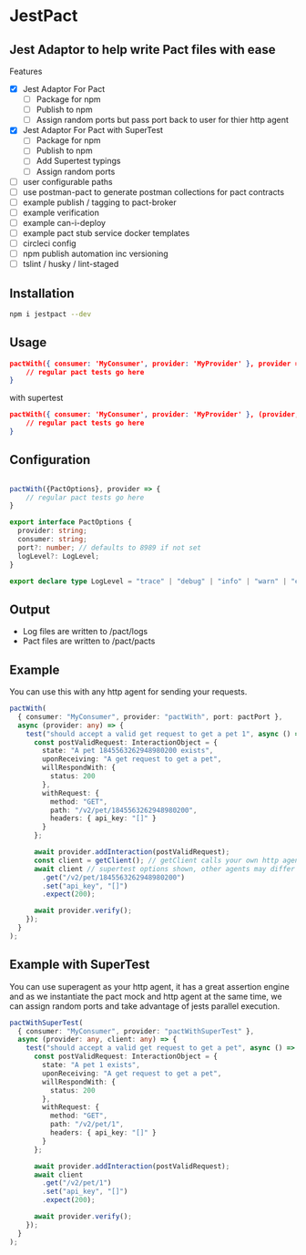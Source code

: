 # JestPact

## Jest Adaptor to help write Pact files with ease

Features

- [x] Jest Adaptor For Pact
  - [ ] Package for npm
  - [ ] Publish to npm
  - [ ] Assign random ports but pass port back to user for thier http agent
- [x] Jest Adaptor For Pact with SuperTest
  - [ ] Package for npm
  - [ ] Publish to npm
  - [ ] Add Supertest typings
  - [ ] Assign random ports
- [ ] user configurable paths
- [ ] use postman-pact to generate postman collections for pact contracts
- [ ] example publish / tagging to pact-broker
- [ ] example verification
- [ ] example can-i-deploy
- [ ] example pact stub service docker templates
- [ ] circleci config
- [ ] npm publish automation inc versioning
- [ ] tslint / husky / lint-staged
  
## Installation

```sh
npm i jestpact --dev
```

## Usage

``` json
pactWith({ consumer: 'MyConsumer', provider: 'MyProvider' }, provider => {
    // regular pact tests go here
}
```

with supertest

``` json
pactWith({ consumer: 'MyConsumer', provider: 'MyProvider' }, (provider, client) => {
    // regular pact tests go here
}
```

## Configuration

``` ts

pactWith({PactOptions}, provider => {
    // regular pact tests go here
}

export interface PactOptions {
  provider: string;
  consumer: string;
  port?: number; // defaults to 8989 if not set
  logLevel?: LogLevel;
}

export declare type LogLevel = "trace" | "debug" | "info" | "warn" | "error" | "fatal";

```

## Output

- Log files are written to /pact/logs
- Pact files are written to /pact/pacts

## Example

You can use this with any http agent for sending your requests.

``` ts
pactWith(
  { consumer: "MyConsumer", provider: "pactWith", port: pactPort },
  async (provider: any) => {
    test("should accept a valid get request to get a pet 1", async () => {
      const postValidRequest: InteractionObject = {
        state: "A pet 1845563262948980200 exists",
        uponReceiving: "A get request to get a pet",
        willRespondWith: {
          status: 200
        },
        withRequest: {
          method: "GET",
          path: "/v2/pet/1845563262948980200",
          headers: { api_key: "[]" }
        }
      };

      await provider.addInteraction(postValidRequest);
      const client = getClient(); // getClient calls your own http agent, the function is not shown here
      await client // supertest options shown, other agents may differ
        .get("/v2/pet/1845563262948980200")
        .set("api_key", "[]")
        .expect(200);

      await provider.verify();
    });
  }
);
```

## Example with SuperTest

You can use superagent as your http agent, it has a great assertion engine and as we instantiate the pact mock and http agent at the same time, we can assign random ports and take advantage of jests parallel execution.

``` ts
pactWithSuperTest(
  { consumer: "MyConsumer", provider: "pactWithSuperTest" },
  async (provider: any, client: any) => {
    test("should accept a valid get request to get a pet", async () => {
      const postValidRequest: InteractionObject = {
        state: "A pet 1 exists",
        uponReceiving: "A get request to get a pet",
        willRespondWith: {
          status: 200
        },
        withRequest: {
          method: "GET",
          path: "/v2/pet/1",
          headers: { api_key: "[]" }
        }
      };

      await provider.addInteraction(postValidRequest);
      await client
        .get("/v2/pet/1")
        .set("api_key", "[]")
        .expect(200);

      await provider.verify();
    });
  }
);

```

